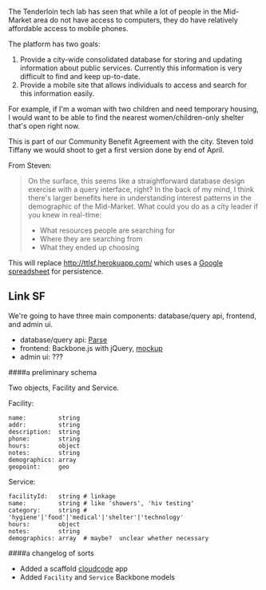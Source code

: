 The Tenderloin tech lab has seen that while a lot of people in the Mid-Market area do not have access to computers, they do have relatively affordable access to mobile phones.

The platform has two goals:

1. Provide a city-wide consolidated database for storing and updating information about public services. Currently this information is very difficult to find and keep up-to-date.
1. Provide a mobile site that allows individuals to access and search for this information easily.

For example, if I'm a woman with two children and need temporary housing, I would want to be able to find the nearest women/children-only shelter that's open right now.

This is part of our Community Benefit Agreement with the city. Steven told Tiffany we would shoot to get a first version done by end of April.

From Steven:
> On the surface, this seems like a straightforward database design exercise with a query interface, right? In the back of my mind, I think there's larger benefits here in understanding interest patterns in the demographic of the Mid-Market. What could you do as a city leader if you knew in real-time:
>
>- What resources people are searching for
>- Where they are searching from
>- What they ended up choosing

This will replace http://ttlsf.herokuapp.com/ which uses a [Google spreadsheet](https://docs.google.com/spreadsheet/ccc?key=0AkkJeKqc-HDpdE5INXRRYVdMVmd5ay15dm5LZEdPLWc#gid=0) for persistence. 


## Link SF

We're going to have three main components: database/query api, frontend, and admin ui.

* database/query api: [Parse](https://parse.com/)
* frontend: Backbone.js with jQuery, [mockup](http://f.cl.ly/items/2q1D093m3R3W2C3s3M40/TTL%20Mobile%20Resource.pdf)
* admin ui: ???

####a preliminary schema

Two objects, Facility and Service.

Facility:

```
name:         string
addr:         string
description:  string
phone:        string
hours:        object
notes:        string
demographics: array
geopoint:     geo
```

Service:

```
facilityId:   string # linkage
name:         string # like 'showers', 'hiv testing'
category:     string # 'hygiene'|'food'|'medical'|'shelter'|'technology'
hours:        object
notes:        string
demographics: array  # maybe?  unclear whether necessary      
```

####a changelog of sorts

* Added a scaffold [cloudcode](https://www.parse.com/docs/cloud_code_guide) app
* Added `Facility` and `Service` Backbone models
